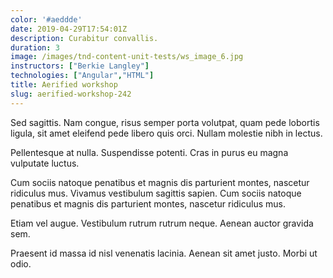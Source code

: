 ```yaml
---
color: '#aeddde'
date: 2019-04-29T17:54:01Z
description: Curabitur convallis.
duration: 3
image: /images/tnd-content-unit-tests/ws_image_6.jpg
instructors: ["Berkie Langley"]
technologies: ["Angular","HTML"]
title: Aerified workshop
slug: aerified-workshop-242
---
```

Sed sagittis. Nam congue, risus semper porta volutpat, quam pede lobortis ligula, sit amet eleifend pede libero quis orci. Nullam molestie nibh in lectus.

Pellentesque at nulla. Suspendisse potenti. Cras in purus eu magna vulputate luctus.

Cum sociis natoque penatibus et magnis dis parturient montes, nascetur ridiculus mus. Vivamus vestibulum sagittis sapien. Cum sociis natoque penatibus et magnis dis parturient montes, nascetur ridiculus mus.

Etiam vel augue. Vestibulum rutrum rutrum neque. Aenean auctor gravida sem.

Praesent id massa id nisl venenatis lacinia. Aenean sit amet justo. Morbi ut odio.
